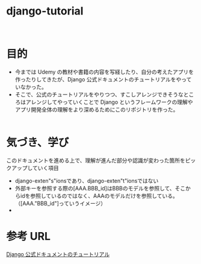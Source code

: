 # django-tutorial

<br>

# 目的

- 今までは Udemy の教材や書籍の内容を写経したり、自分の考えたアプリを作ったりしてきたが、Django 公式ドキュメントのチュートリアルをやっていなかった。
- そこで、公式のチュートリアルをやりつつ、すこしアレンジできそうなところはアレンジしてやっていくことで Django というフレームワークの理解やアプリ開発全体の理解をより深めるためにこのリポジトリを作った。<br><br>

# 気づき、学び

このドキュメントを進める上で、理解が進んだ部分や認識が変わった箇所をピックアップしていく項目<br>

- django-exten"s"ionsであり、django-exten"t"ionsではない
- 外部キーを参照する際の[AAA.BBB_id]はBBBのモデルを参照して、そこからidを参照しているのではなく、AAAのモデルだけを参照している。（[AAA."BBB_id"]っていうイメージ）
- 

# 参考 URL

[Django 公式ドキュメントのチュートリアル](https://docs.djangoproject.com/ja/3.2/intro/tutorial01/)
